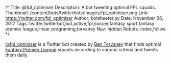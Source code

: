 /*
Title: @fpl_optimiser
Description: A bot tweeting optimal FPL squads.
Thumbnail: /content/bots/twitterbots/images/fpl_optimiser.png
Link: https://twitter.com/fpl_optimiser
Author: botsheeter.py
Date: November 08, 2017
Tags: twitter,twitterbot,bot,active,fpl,soccer,fantasy sport,fantasy premier league,linear programing,torvaney
Nav: hidden
Robots: index,follow
*/

[@fpl_optimiser](https://twitter.com/fpl_optimiser) is a Twitter bot created by [Ben Torvaney](https://twitter.com/torvaney) that finds optimal [Fantasy Premier League](https://fantasy.premierleague.com) squads according to various criteria and tweets them daily.
